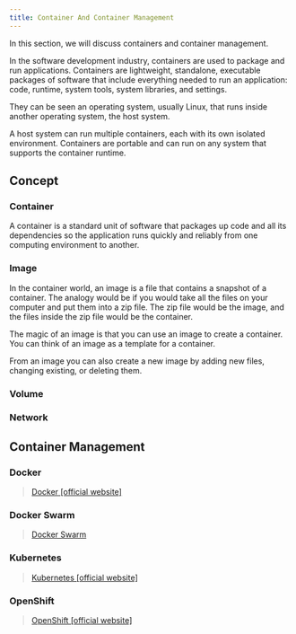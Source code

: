 ```yaml
---
title: Container And Container Management
---
```


In this section, we will discuss containers and container management.

In the software development industry, containers are used to package and run applications. Containers are lightweight, standalone, executable packages of software that include everything needed to run an application: code, runtime, system tools, system libraries, and settings.

They can be seen an operating system, usually Linux, that runs inside another operating system, the host system.

A host system can run multiple containers, each with its own isolated environment. Containers are portable and can run on any system that supports the container runtime.

## Concept

### Container

A container is a standard unit of software that packages up code and all its dependencies so the application runs quickly and reliably from one computing environment to another.

### Image

In the container world, an image is a file that contains a snapshot of a container.
The analogy would be if you would take all the files on your computer and put them into a zip file. The zip file would be the image, and the files inside the zip file would be the container.

The magic of an image is that you can use an image to create a container. You can think of an image as a template for a container.

From an image you can also create a new image by adding new files, changing existing, or deleting them.

### Volume

### Network

## Container Management

### Docker

> [Docker [official website]](https://www.docker.com)

### Docker Swarm

> [Docker Swarm](https://docs.docker.com/engine/swarm/)

### Kubernetes

> [Kubernetes [official website]](https://kubernetes.io)


### OpenShift

> [OpenShift [official website]](https://www.openshift.com)
